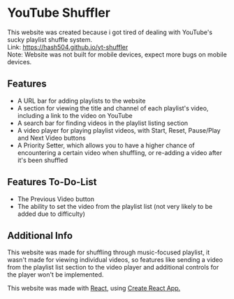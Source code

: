 # YouTube Shuffler

This website was created because i got tired of dealing with YouTube's sucky playlist shuffle system.<br>
Link: https://hash504.github.io/yt-shuffler<br>
Note: Website was not built for mobile devices, expect more bugs on mobile devices.

## Features

* A URL bar for adding playlists to the website
* A section for viewing the title and channel of each playlist's video, including a link to the video on YouTube
* A search bar for finding videos in the playlist listing section
* A video player for playing playlist videos, with Start, Reset, Pause/Play and Next Video buttons
* A Priority Setter, which allows you to have a higher chance of encountering a certain video when shuffling, or re-adding a video after it's been shuffled

## Features To-Do-List

* The Previous Video button
* The ability to set the video from the playlist list (not very likely to be added due to difficulty)

## Additional Info

This website was made for shuffling through music-focused playlist, it wasn't made for viewing individual videos,
so features like sending a video from the playlist list section to the video player and additional controls for the player won't be implemented.

This website was made with [React](https://react.dev), using [Create React App.](https://create-react-app.dev)